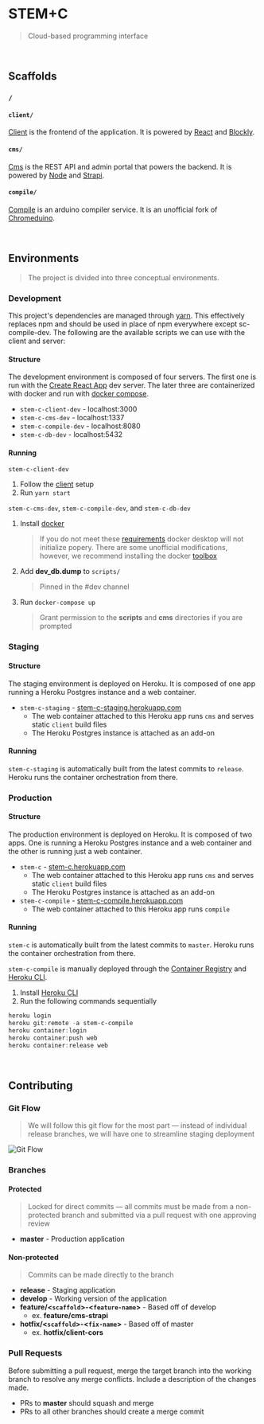 # STEM+C

> Cloud-based programming interface

<br/>

## Scaffolds

### `/`  

#### `client/` 
[Client](/client#client) is the frontend of the application. It is powered by [React](https://reactjs.org/) and [Blockly](https://developers.google.com/blockly).

#### `cms/`

[Cms](/cms#cms) is the REST API and admin portal that powers the backend. It is powered by [Node](https://nodejs.org/en/) and [Strapi]().

#### `compile/`

  [Compile](/compile#compile) is an arduino compiler service. It is an unofficial fork of [Chromeduino](https://github.com/spaceneedle/Chromeduino).

<br/>

## Environments

> The project is divided into three conceptual environments.

### Development
This project's dependencies are managed through [yarn](https://classic.yarnpkg.com/en/docs/install/#mac-stable). This effectively replaces npm and should be used in place of npm everywhere except sc-compile-dev.
The following are the available scripts we can use with the client and server: 

#### Structure

The development environment is composed of four servers. The first one is run with the [Create React App](https://create-react-app.dev/docs/getting-started/) dev server. The later three are containerized with docker and run with [docker compose](https://docs.docker.com/compose/).

* `stem-c-client-dev` - localhost:3000
* `stem-c-cms-dev` - localhost:1337
* `stem-c-compile-dev` - localhost:8080
* `stem-c-db-dev` - localhost:5432

#### Running

`stem-c-client-dev`

1. Follow the [client](/client#setup) setup
2. Run `yarn start`

`stem-c-cms-dev`, `stem-c-compile-dev`, and `stem-c-db-dev`

1. Install [docker](https://docs.docker.com/get-docker/)

   > If you do not meet these [requirements](https://docs.docker.com/toolbox/toolbox_install_windows/) docker desktop will not initialize popery. There are some unofficial modifications, however, we recommend installing the docker [toolbox](https://docs.docker.com/toolbox/toolbox_install_windows/) 

2. Add **dev_db.dump** to `scripts/`

   > Pinned in the #dev channel

3. Run `docker-compose up` 

   > Grant permission to the **scripts** and **cms** directories if you are prompted

### Staging

#### Structure

The staging environment is deployed on Heroku. It is composed of one app running a Heroku Postgres instance and a web container.

* `stem-c-staging` - [stem-c-staging.herokuapp.com](https://stem-c-staging.herokuapp.com/)
  * The web container attached to this Heroku app runs `cms` and serves static `client` build files
  * The Heroku Postgres instance is attached as an add-on

#### Running

`stem-c-staging` is automatically built from the latest commits to `release`. Heroku runs the container orchestration from there.

### Production

#### Structure

The production environment is deployed on Heroku. It is composed of two apps. One is running a Heroku Postgres instance and a web container and the other is running just a web container.

* `stem-c` - [stem-c.herokuapp.com](https://stem-c.herokuapp.com/)
  * The web container attached to this Heroku app runs `cms` and serves static `client` build files
  * The Heroku Postgres instance is attached as an add-on
* `stem-c-compile` - [stem-c-compile.herokuapp.com](https://stem-c-compile.herokuapp.com/)
  * The web container attached to this Heroku app runs `compile`

#### Running

`stem-c` is automatically built from the latest commits to `master`. Heroku runs the container orchestration from there.

`stem-c-compile` is manually deployed through the [Container Registry](https://devcenter.heroku.com/articles/container-registry-and-runtime) and [Heroku CLI](https://devcenter.heroku.com/articles/heroku-cli).

1. Install [Heroku CLI](https://devcenter.heroku.com/articles/heroku-cli)
2. Run the following commands sequentially

```powershell
heroku login
heroku git:remote -a stem-c-compile
heroku container:login
heroku container:push web
heroku container:release web
```

<br/>

## Contributing

### Git Flow 

> We will follow this git flow for the most part — instead of individual release branches, we will have one to streamline staging deployment 

![Git Flow](https://nvie.com/img/git-model@2x.png)

### Branches

#### Protected

> Locked for direct commits — all commits must be made from a non-protected branch and submitted via a pull request with one approving review

- **master** - Production application

#### Non-protected

> Commits can be made directly to the branch

- **release** - Staging application
- **develop** - Working version of the application
- **feature/<`scaffold`>-<`feature-name`>** - Based off of develop
  - ex. **feature/cms-strapi**
- **hotfix/<`scaffold`>-<`fix-name`>** - Based off of master
  - ex. **hotfix/client-cors**

### Pull Requests

Before submitting a pull request, merge the target branch into the working branch to resolve any merge conflicts. Include a description of the changes made.

- PRs to **master** should squash and merge
- PRs to all other branches should create a merge commit

